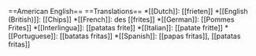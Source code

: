 ==American English==
==Translations==
*[[Dutch]]: [[frieten]]
*[[English (British)]]: [[Chips]]
*[[French]]: des [[frites]]
*[[German]]: [[Pommes Frites]]
*[[Interlingua]]: [[patatas frite]]
*[[Italian]]: [[patate fritte]]
*[[Portuguese]]: [[batatas fritas]]
*[[Spanish]]: [[papas fritas]], [[patatas fritas]]